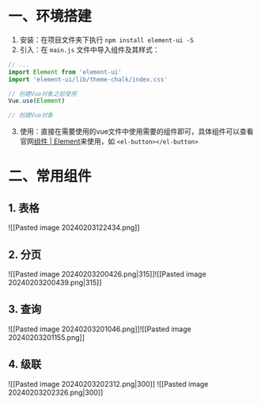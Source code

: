 # 一、环境搭建

1. 安装：在项目文件夹下执行 `npm install element-ui -S`
2. 引入：在 `main.js` 文件中导入组件及其样式：

```js
// ...
import Element from 'element-ui'
import 'element-ui/lib/theme-chalk/index.css'

// 创建Vue对象之前使用
Vue.use(Element)

// 创建Vue对象
```

3. 使用：直接在需要使用的vue文件中使用需要的组件即可，具体组件可以查看官网[组件 | Element](https://element.eleme.cn/#/zh-CN/component/installation)来使用，如 `<el-button></el-button>`

# 二、常用组件

## 1. 表格

![[Pasted image 20240203122434.png]]

## 2. 分页

![[Pasted image 20240203200426.png|315]]![[Pasted image 20240203200439.png|315]]

## 3. 查询

![[Pasted image 20240203201046.png]]![[Pasted image 20240203201155.png]]

## 4. 级联

![[Pasted image 20240203202312.png|300]]
![[Pasted image 20240203202326.png|300]]


